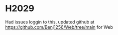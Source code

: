 # H2029
 
Had issues loggin to this, updated github at https://github.com/Benj1256/Web/tree/main for Web
